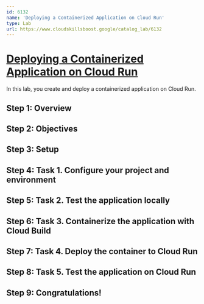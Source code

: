 ```yaml
---
id: 6132
name: 'Deploying a Containerized Application on Cloud Run'
type: Lab
url: https://www.cloudskillsboost.google/catalog_lab/6132
---
```


# [Deploying a Containerized Application on Cloud Run](https://www.cloudskillsboost.google/catalog_lab/6132)

In this lab, you create and deploy a containerized application on Cloud Run.

## Step 1: Overview

## Step 2: Objectives

## Step 3: Setup

## Step 4: Task 1. Configure your project and environment

## Step 5: Task 2. Test the application locally

## Step 6: Task 3. Containerize the application with Cloud Build

## Step 7: Task 4. Deploy the container to Cloud Run

## Step 8: Task 5. Test the application on Cloud Run

## Step 9: Congratulations!

